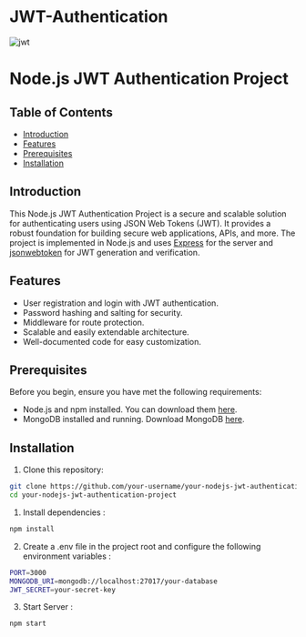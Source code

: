 # JWT-Authentication
![jwt](https://github.com/prajwalmandlik2004/JWT-Authentication/assets/99119449/b58e010b-ee7b-45d6-89a1-be9970419bb7)
# Node.js JWT Authentication Project

## Table of Contents
- [Introduction](#introduction)
- [Features](#features)
- [Prerequisites](#prerequisites)
- [Installation](#installation)

## Introduction
This Node.js JWT Authentication Project is a secure and scalable solution for authenticating users using JSON Web Tokens (JWT). It provides a robust foundation for building secure web applications, APIs, and more. The project is implemented in Node.js and uses [Express](https://expressjs.com/) for the server and [jsonwebtoken](https://github.com/auth0/node-jsonwebtoken) for JWT generation and verification.

## Features
- User registration and login with JWT authentication.
- Password hashing and salting for security.
- Middleware for route protection.
- Scalable and easily extendable architecture.
- Well-documented code for easy customization.

## Prerequisites
Before you begin, ensure you have met the following requirements:
- Node.js and npm installed. You can download them [here](https://nodejs.org/).
- MongoDB installed and running. Download MongoDB [here](https://www.mongodb.com/try/download/community).

## Installation
1. Clone this repository:
```bash
git clone https://github.com/your-username/your-nodejs-jwt-authentication-project.git
cd your-nodejs-jwt-authentication-project
```
   
1. Install dependencies :
```bash
npm install
```

2. Create a .env file in the project root and configure the following environment variables :
```bash
PORT=3000
MONGODB_URI=mongodb://localhost:27017/your-database
JWT_SECRET=your-secret-key
```

3. Start Server :
```bash
npm start
```

